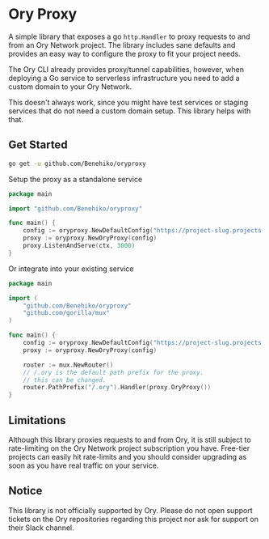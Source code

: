 # Ory Proxy

A simple library that exposes a go `http.Handler` to proxy requests to and from
an Ory Network project. The library includes sane defaults and provides
an easy way to configure the proxy to fit your project needs.

The Ory CLI already provides proxy/tunnel capabilities, however,
when deploying a Go service to serverless infrastructure you 
need to add a custom domain to your Ory Network. 

This doesn't always work, since you might have test services or staging services
that do not need a custom domain setup. This library helps with that.


## Get Started

```sh
go get -u github.com/Benehiko/oryproxy
```

Setup the proxy as a standalone service

```go
package main

import "github.com/Benehiko/oryproxy"

func main() {
    config := oryproxy.NewDefaultConfig("https://project-slug.projects.oryapis.com")
    proxy := oryproxy.NewOryProxy(config)
    proxy.ListenAndServe(ctx, 3000)
}
```

Or integrate into your existing service

```go
package main

import (
    "github.com/Benehiko/oryproxy"
    "github.com/gorilla/mux"
)

func main() {
    config := oryproxy.NewDefaultConfig("https://project-slug.projects.oryapis.com")
    proxy := oryproxy.NewOryProxy(config)

    router := mux.NewRouter()
    // /.ory is the default path prefix for the proxy.
    // this can be changed.
    router.PathPrefix("/.ory").Handler(proxy.OryProxy())
}
```

## Limitations

Although this library proxies requests to and from Ory, it is still subject 
to rate-limiting on the Ory Network project subscription you have. Free-tier
projects can easily hit rate-limits and you should consider upgrading as soon
as you have real traffic on your service.

## Notice

This library is not officially supported by Ory. Please do not open support
tickets on the Ory repositories regarding this project nor ask for support
on their Slack channel.
